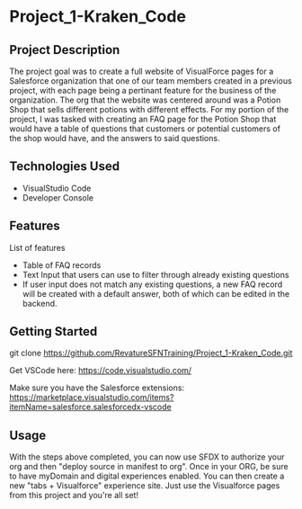 # Project_1-Kraken_Code

## Project Description
The project goal was to create a full website of VisualForce pages for a Salesforce organization that one of our team members created in a previous project, with each page being a pertinant feature for the business of the organization. The org that the website was centered around was a Potion Shop that sells different potions with different effects. For my portion of the project, I was tasked with creating an FAQ page for the Potion Shop that would have a table of questions that customers or potential customers of the shop would have, and the answers to said questions.

## Technologies Used
* VisualStudio Code
* Developer Console

## Features
List of features
* Table of FAQ records
* Text Input that users can use to filter through already existing questions
* If user input does not match any existing questions, a new FAQ record will be created with a default answer, both of which can be edited in the backend.

## Getting Started
git clone https://github.com/RevatureSFNTraining/Project_1-Kraken_Code.git

Get VSCode here: https://code.visualstudio.com/

Make sure you have the Salesforce extensions: https://marketplace.visualstudio.com/items?itemName=salesforce.salesforcedx-vscode

## Usage
With the steps above completed, you can now use SFDX to authorize your org and then "deploy source in manifest to org". Once in your ORG, be sure to have myDomain and digital experiences enabled. You can then create a new "tabs + Visualforce" experience site. Just use the Visualforce pages from this project and you're all set!
